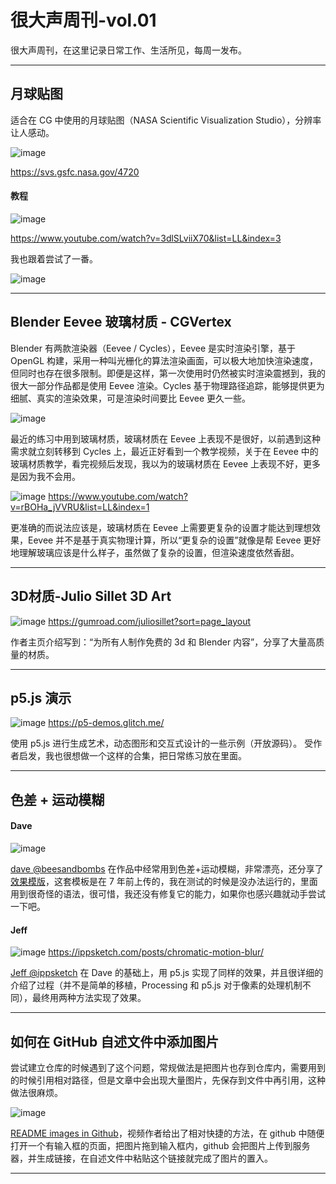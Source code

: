
# 很大声周刊-vol.01
很大声周刊，在这里记录日常工作、生活所见，每周一发布。
***

## 月球贴图
适合在 CG 中使用的月球贴图（NASA Scientific Visualization Studio），分辨率让人感动。

![image](https://user-images.githubusercontent.com/20842136/117564348-2d0d3280-b0de-11eb-8c30-2870d03c8707.png)

https://svs.gsfc.nasa.gov/4720

#### 教程
![image](https://user-images.githubusercontent.com/20842136/117564393-680f6600-b0de-11eb-904b-fc3a87ca469e.png)

https://www.youtube.com/watch?v=3dlSLviiX70&list=LL&index=3

我也跟着尝试了一番。

![image](https://user-images.githubusercontent.com/20842136/117564426-8d03d900-b0de-11eb-93f8-8032543f9d01.png)
***

## Blender Eevee 玻璃材质 - CGVertex
Blender 有两款渲染器（Eevee / Cycles），Eevee 是实时渲染引擎，基于 OpenGL 构建，采用一种叫光栅化的算法渲染画面，可以极大地加快渲染速度，但同时也存在很多限制。即便是这样，第一次使用时仍然被实时渲染震撼到，我的很大一部分作品都是使用 Eevee 渲染。Cycles 基于物理路径追踪，能够提供更为细腻、真实的渲染效果，可是渲染时间要比 Eevee 更久一些。

![image](https://user-images.githubusercontent.com/20842136/117564444-ae64c500-b0de-11eb-886c-ffc7b6eb8d9e.png)

最近的练习中用到玻璃材质，玻璃材质在 Eevee 上表现不是很好，以前遇到这种需求就立刻转移到 Cycles 上，最近正好看到一个教学视频，关于在 Eevee 中的玻璃材质教学，看完视频后发现，我以为的玻璃材质在 Eevee 上表现不好，更多是因为我不会用。

![image](https://user-images.githubusercontent.com/20842136/117564462-bcb2e100-b0de-11eb-854e-09d7bdb36b77.png)
https://www.youtube.com/watch?v=rBOHa_jVVRU&list=LL&index=1

更准确的而说法应该是，玻璃材质在 Eevee 上需要更复杂的设置才能达到理想效果，Eevee 并不是基于真实物理计算，所以“更复杂的设置”就像是帮 Eevee 更好地理解玻璃应该是什么样子，虽然做了复杂的设置，但渲染速度依然香甜。
***

## 3D材质-Julio Sillet 3D Art
![image](https://user-images.githubusercontent.com/20842136/117564493-dd7b3680-b0de-11eb-8fa6-eaed16bc7bcf.png)
https://gumroad.com/juliosillet?sort=page_layout

作者主页介绍写到：“为所有人制作免费的 3d 和 Blender 内容”，分享了大量高质量的材质。
***

## p5.js 演示
![image](https://user-images.githubusercontent.com/20842136/117564513-f7b51480-b0de-11eb-8d84-63ad8ff65988.png)
https://p5-demos.glitch.me/

使用 p5.js 进行生成艺术，动态图形和交互式设计的一些示例（开放源码）。
受作者启发，我也很想做一个这样的合集，把日常练习放在里面。
***

## 色差 + 运动模糊
#### Dave
![image](https://user-images.githubusercontent.com/20842136/117564537-14514c80-b0df-11eb-8b9c-4ab8dc0b6fc3.png)

[dave @beesandbombs](https://twitter.com/beesandbombs/media) 在作品中经常用到色差+运动模糊，非常漂亮，还分享了[效果模版](https://gist.github.com/anonymous/10675250)，这套模板是在 7 年前上传的，我在测试的时候是没办法运行的，里面用到很奇怪的语法，很可惜，我还没有修复它的能力，如果你也感兴趣就动手尝试一下吧。

#### Jeff
![image](https://user-images.githubusercontent.com/20842136/117564575-4d89bc80-b0df-11eb-82af-a7b6c920a4f4.png)
https://ippsketch.com/posts/chromatic-motion-blur/

[Jeff @ippsketch](https://twitter.com/ippsketch) 在 Dave 的基础上，用 p5.js 实现了同样的效果，并且很详细的介绍了过程（并不是简单的移植，Processing 和 p5.js 对于像素的处理机制不同），最终用两种方法实现了效果。
***

## 如何在 GitHub 自述文件中添加图片
尝试建立仓库的时候遇到了这个问题，常规做法是把图片也存到仓库内，需要用到的时候引用相对路径，但是文章中会出现大量图片，先保存到文件中再引用，这种做法很麻烦。

![image](https://user-images.githubusercontent.com/20842136/117564841-a574f300-b0e0-11eb-89cf-0585fc8a30f8.png)

[README images in Github](https://www.youtube.com/watch?v=nvPOUdz5PL4)，视频作者给出了相对快捷的方法，在 github 中随便打开一个有输入框的页面，把图片拖到输入框内，github 会把图片上传到服务器，并生成链接，在自述文件中粘贴这个链接就完成了图片的置入。
***